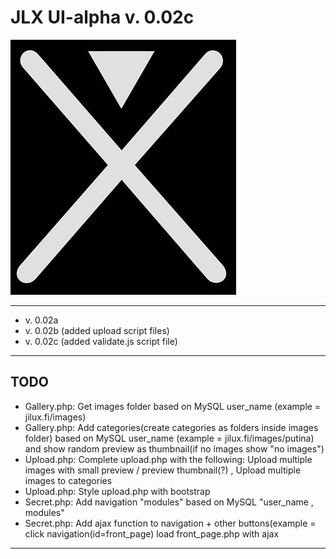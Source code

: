 # JLX UI-alpha v. 0.02c

![JILUX](https://raw.githubusercontent.com/jilux-dev/UI-alpha/master/images/xman-2.jpg)

------------------------

* v. 0.02a
* v. 0.02b (added upload script files)
* v. 0.02c (added validate.js script file)

------------------------


TODO
-------------------------

* Gallery.php: Get images folder based on MySQL user_name (example = jilux.fi/images)
* Gallery.php: Add categories(create categories as folders inside images folder) based on MySQL user_name (example = jilux.fi/images/putina) and show random preview as thumbnail(if no images show "no images")
* Upload.php: Complete upload.php with the following: Upload multiple images with small preview / preview thumbnail(?) , Upload multiple images to categories
* Upload.php: Style upload.php with bootstrap
* Secret.php: Add navigation "modules" based on MySQL "user_name , modules"
* Secret.php: Add ajax function to navigation + other buttons(example = click navigation(id=front_page) load front_page.php with ajax

-------------------------



